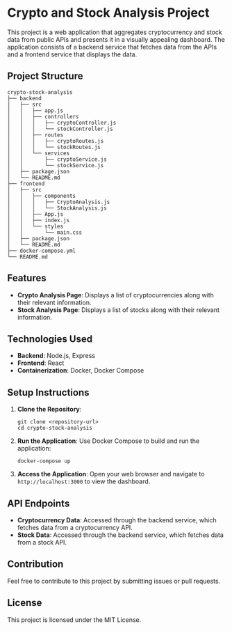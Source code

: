 # Crypto and Stock Analysis Project

This project is a web application that aggregates cryptocurrency and stock data from public APIs and presents it in a visually appealing dashboard. The application consists of a backend service that fetches data from the APIs and a frontend service that displays the data.

## Project Structure

```
crypto-stock-analysis
├── backend
│   ├── src
│   │   ├── app.js
│   │   ├── controllers
│   │   │   ├── cryptoController.js
│   │   │   └── stockController.js
│   │   ├── routes
│   │   │   ├── cryptoRoutes.js
│   │   │   └── stockRoutes.js
│   │   └── services
│   │       ├── cryptoService.js
│   │       └── stockService.js
│   ├── package.json
│   └── README.md
├── frontend
│   ├── src
│   │   ├── components
│   │   │   ├── CryptoAnalysis.js
│   │   │   └── StockAnalysis.js
│   │   ├── App.js
│   │   ├── index.js
│   │   └── styles
│   │       └── main.css
│   ├── package.json
│   └── README.md
├── docker-compose.yml
└── README.md
```

## Features

- **Crypto Analysis Page**: Displays a list of cryptocurrencies along with their relevant information.
- **Stock Analysis Page**: Displays a list of stocks along with their relevant information.

## Technologies Used

- **Backend**: Node.js, Express
- **Frontend**: React
- **Containerization**: Docker, Docker Compose

## Setup Instructions

1. **Clone the Repository**:
   ```
   git clone <repository-url>
   cd crypto-stock-analysis
   ```

2. **Run the Application**:
   Use Docker Compose to build and run the application:
   ```
   docker-compose up
   ```

3. **Access the Application**:
   Open your web browser and navigate to `http://localhost:3000` to view the dashboard.

## API Endpoints

- **Cryptocurrency Data**: Accessed through the backend service, which fetches data from a cryptocurrency API.
- **Stock Data**: Accessed through the backend service, which fetches data from a stock API.

## Contribution

Feel free to contribute to this project by submitting issues or pull requests. 

## License

This project is licensed under the MIT License.